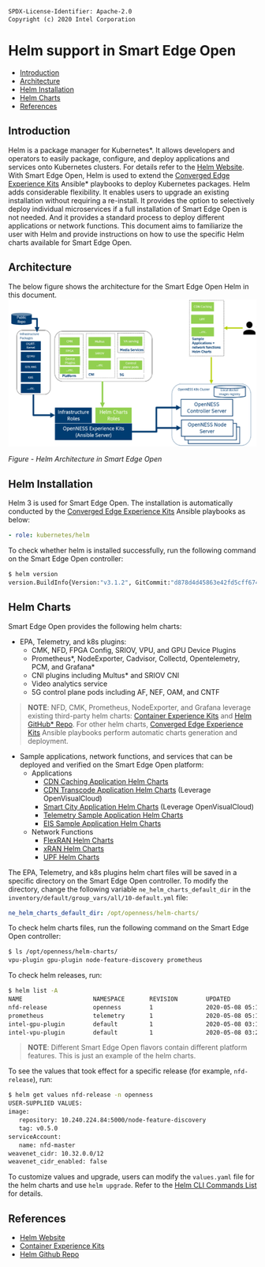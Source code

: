 ```text
SPDX-License-Identifier: Apache-2.0       
Copyright (c) 2020 Intel Corporation
```
<!-- omit in toc -->
# Helm support in Smart Edge Open

- [Introduction](#introduction)
- [Architecture](#architecture)
- [Helm Installation](#helm-installation)
- [Helm Charts](#helm-charts)
- [References](#references)

## Introduction
Helm is a package manager for Kubernetes\*. It allows developers and operators to easily package, configure, and deploy applications and services onto Kubernetes clusters. For details refer to the [Helm Website](https://helm.sh). With Smart Edge Open, Helm is used to extend the [Converged Edge Experience Kits](https://github.com/smart-edge-open/converged-edge-experience-kits) Ansible\* playbooks to deploy Kubernetes packages. Helm adds considerable flexibility. It enables users to upgrade an existing installation without requiring a re-install. It provides the option to selectively deploy individual microservices if a full installation of Smart Edge Open is not needed. And it provides a standard process to deploy different applications or network functions. This document aims to familiarize the user with Helm and provide instructions on how to use the specific Helm charts available for Smart Edge Open. 

## Architecture
The below figure shows the architecture for the Smart Edge Open Helm in this document.
![Smart Edge Open Helm](smartedge-open-helm-images/smartedge-open-helm-arch.png)

_Figure - Helm Architecture in Smart Edge Open_


## Helm Installation
Helm 3 is used for Smart Edge Open. The installation is automatically conducted by the [Converged Edge Experience Kits](https://github.com/smart-edge-open/converged-edge-experience-kits) Ansible playbooks as below:
   ```yaml
   - role: kubernetes/helm
   ```
To check whether helm is installed successfully, run the following command on the Smart Edge Open controller:
   ```bash
   $ helm version
   version.BuildInfo{Version:"v3.1.2", GitCommit:"d878d4d45863e42fd5cff6743294a11d28a9abce", GitTreeState:"clean", GoVersion:"go1.13.8"}
   ```
## Helm Charts   
Smart Edge Open provides the following helm charts: 
- EPA, Telemetry, and k8s plugins: 
  - CMK, NFD, FPGA Config, SRIOV, VPU, and GPU Device Plugins
  - Prometheus\*, NodeExporter, Cadvisor, Collectd, Opentelemetry, PCM, and Grafana\*
  - CNI plugins including Multus\* and SRIOV CNI
  - Video analytics service
  - 5G control plane pods including AF, NEF, OAM, and CNTF
> **NOTE**: NFD, CMK, Prometheus, NodeExporter, and Grafana leverage existing third-party helm charts: [Container Experience Kits](https://github.com/intel/container-experience-kits) and [Helm GitHub\* Repo](https://github.com/helm/charts). For other helm charts, [Converged Edge Experience Kits](https://github.com/smart-edge-open/converged-edge-experience-kits) Ansible playbooks perform automatic charts generation and deployment.

- Sample applications, network functions, and services that can be deployed and verified on the Smart Edge Open platform:
  - Applications
    - [CDN Caching Application Helm Charts](https://github.com/smart-edge-open/edgeapps/tree/master/applications/cdn-caching)
    - [CDN Transcode Application Helm Charts](https://github.com/OpenVisualCloud/CDN-Transcode-Sample/tree/master/deployment/kubernetes/helm) (Leverage OpenVisualCloud) 
    - [Smart City Application Helm Charts](https://github.com/OpenVisualCloud/Smart-City-Sample/tree/master/deployment/kubernetes/helm) (Leverage OpenVisualCloud)
    - [Telemetry Sample Application Helm Charts](https://github.com/smart-edge-open/edgeapps/tree/master/applications/telemetry-sample-app)
    - [EIS Sample Application Helm Charts](https://github.com/smart-edge-open/edgeapps/tree/master/applications/eis-experience-kit)
  - Network Functions
    - [FlexRAN Helm Charts](https://github.com/smart-edge-open/edgeapps/tree/master/network-functions/ran/charts/du-dev)
    - [xRAN Helm Charts](https://github.com/smart-edge-open/edgeapps/tree/master/network-functions/xran/helmcharts/xranchart)
    - [UPF Helm Charts](https://github.com/smart-edge-open/edgeapps/tree/master/network-functions/core-network/charts/upf)

The EPA, Telemetry, and k8s plugins helm chart files will be saved in a specific directory on the Smart Edge Open controller. To modify the directory, change the following variable `ne_helm_charts_default_dir` in the `inventory/default/group_vars/all/10-default.yml` file:
   ```yaml
   ne_helm_charts_default_dir: /opt/openness/helm-charts/
   ```

To check helm charts files, run the following command on the Smart Edge Open controller:
   ```bash
   $ ls /opt/openness/helm-charts/
   vpu-plugin gpu-plugin node-feature-discovery prometheus
   ```

To check helm releases, run:
   ```bash
   $ helm list -A
   NAME                    NAMESPACE       REVISION        UPDATED                                 STATUS          CHART                                APP VERSION
   nfd-release             openness        1               2020-05-08 05:13:54.900713372 +0800 CST deployed        node-feature-discovery-0.5.0         0.5.0
   prometheus              telemetry       1               2020-05-08 05:12:09.346590474 +0800 CST deployed        prometheus-11.1.6                    2.16.0
   intel-gpu-plugin        default         1               2020-05-08 03:10:05.464149345 +0800 CST deployed        intel-gpu-plugin-0.1.0               0.17.0
   intel-vpu-plugin        default         1               2020-05-08 03:23:44.595413394 +0800 CST deployed        intel-vpu-plugin-0.1.0               0.17.0
   ```
> **NOTE**: Different Smart Edge Open flavors contain different platform features. This is just an example of the helm charts.

To see the values that took effect for a specific release (for example, `nfd-release`), run:
   ```bash
   $ helm get values nfd-release -n openness
   USER-SUPPLIED VALUES:
   image:
      repository: 10.240.224.84:5000/node-feature-discovery
      tag: v0.5.0
   serviceAccount:
      name: nfd-master
   weavenet_cidr: 10.32.0.0/12
   weavenet_cidr_enabled: false
   ```

To customize values and upgrade, users can modify the `values.yaml` file for the helm charts and use `helm upgrade`. Refer to the [Helm CLI Commands List](https://helm.sh/docs/helm/) for details.


## References
- [Helm Website](https://helm.sh)
- [Container Experience Kits](https://github.com/intel/container-experience-kits)
- [Helm Github Repo](https://github.com/helm/charts)
